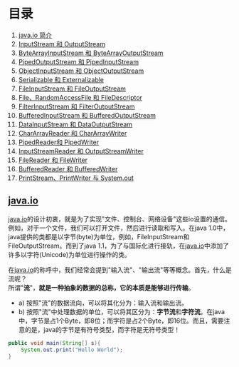 # 目录

1. [java.io 简介](#a)
2. [InputStream 和 OutputStream](#a)
3. [ByteArrayInputStream 和 ByteArrayOutputStream](#a)
4. [PipedOutputStream 和 PipedInputStream](#a)
5. [ObjectInputStream 和 ObjectOutputStream](#a)
6. [Serializable 和 Externalizable](#a)
7. [FileInputStream 和 FileOutputStream](#a)
8. [File、RandomAccessFile 和 FileDescriptor](#a)
9. [FilterInputStream 和 FilterOutputStream](#a)
10. [BufferedInputStream 和 BufferedOutputStream](#a)
11. [DataInputStream 和 DataOutputStream](#a)
12. [CharArrayReader 和 CharArrayWriter](#a)
13. [PipedReader和 PipedWriter](#a)
14. [InputStreamReader 和 OutputStreamWriter](#a)
15. [FileReader 和 FileWriter](#a)
16. [BufferedReader 和 BufferedWriter](#a)
17. [PrintStream、PrintWriter 与 System.out](#a)

## [java.io](./README.md)

[java.io](./README.md)的设计初衷，就是为了实现"文件、控制台、网络设备"这些io设置的通信。例如，对于一个文件，我们可以打开文件，然后进行读取和写入。在java 1.0中，java提供的类都是以字节(byte)为单位，例如，FileInputStream和FileOutputStream。而到了java 1.1，为了与国际化进行接轨，在[java.io](./README.md)中添加了许多以字符(Unicode)为单位进行操作的类。

在[java.io](./README.md)的称呼中，我们经常会提到"输入流"、"输出流"等等概念。首先，什么是流呢？  
所谓"**流**"，**就是一种抽象的数据的总称，它的本质是能够进行传输**。

* a) 按照"流"的数据流向，可以将其化分为：输入流和输出流。
* b) 按照"流"中处理数据的单位，可以将其区分为：**字节流**和**字符流**。在java中，字节是占1个Byte，即8位；而字符是占2个Byte，即16位。而且，需要注意的是，java的字节是有符号类型，而字符是无符号类型！

```java
public void main(String[] s){
    System.out.print("Hello World");
}
```